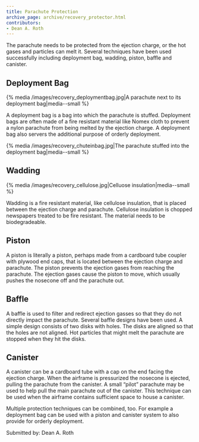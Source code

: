 ```yaml
---
title: Parachute Protection
archive_page: archive/recovery_protector.html
contributors:
- Dean A. Roth
---
```

The parachute needs to be protected from the ejection charge, or the hot gases and particles can melt it.
Several techniques have been used successfully including deployment bag, wadding, piston, baffle and canister.

## Deployment Bag

{% media /images/recovery_deploymentbag.jpg|A parachute next to its deployment bag|media--small %}

A deployment bag is a bag into which the parachute is stuffed.
Deployment bags are often made of a fire resistant material like Nomex cloth to prevent a nylon parachute from being melted by the ejection charge.
A deployment bag also servers the additional purpose of orderly deployment.

{% media /images/recovery_chuteinbag.jpg|The parachute stuffed into the deployment bag|media--small %}

## Wadding

{% media /images/recovery_cellulose.jpg|Celluose insulation|media--small %}

Wadding is a fire resistant material, like cellulose insulation, that is placed between the ejection charge and parachute.
Cellulose insulation is chopped newspapers treated to be fire resistant.
The material needs to be biodegradeable.

## Piston

A piston is literally a piston, perhaps made from a cardboard tube coupler with plywood end caps, that is located between the ejection charge and parachute.
The piston prevents the ejection gases from reaching the parachute.
The ejection gases cause the piston to move, which usually pushes the nosecone off and the parachute out.

## Baffle

A baffle is used to filter and redirect ejection gasses so that they do not directly impact the parachute.
Several baffle designs have been used.
A simple design consists of two disks with holes.
The disks are aligned so that the holes are not aligned.
Hot particles that might melt the parachute are stopped when they hit the disks.

## Canister

A canister can be a cardboard tube with a cap on the end facing the ejection charge.
When the airframe is pressurized the nosecone is ejected, pulling the parachute from the canister.
A small “pilot” parachute may be used to help pull the main parachute out of the canister.
This technique can be used when the airframe contains sufficient space to house a canister.

Multiple protection techniques can be combined, too.
For example a deployment bag can be used with a piston and canister system to also provide for orderly deployment.

Submitted by: Dean A. Roth
